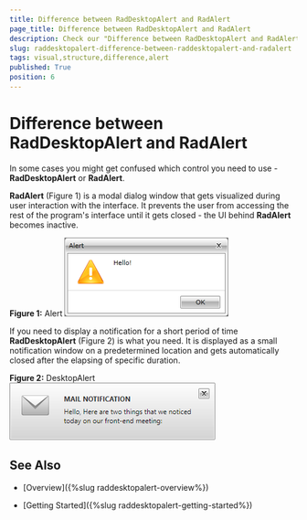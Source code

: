 ```yaml
---
title: Difference between RadDesktopAlert and RadAlert
page_title: Difference between RadDesktopAlert and RadAlert
description: Check our "Difference between RadDesktopAlert and RadAlert" documentation article for the RadDesktopAlert WPF control.
slug: raddesktopalert-difference-between-raddesktopalert-and-radalert
tags: visual,structure,difference,alert
published: True
position: 6
---
```


# Difference between RadDesktopAlert and RadAlert

In some cases you might get confused which control you need to use - __RadDesktopAlert__ or __RadAlert__. 

__RadAlert__ (Figure 1) is a modal dialog window that gets visualized during user interaction with the interface. It prevents the user from accessing the rest of the program's interface until it gets closed - the UI behind __RadAlert__ becomes inactive. 

__Figure 1:__ Alert
![Rad Desktop Alert Differences between RadDesktopAlert and RadAlert 01](images/RadDesktopAlert_Difference_Between_RadDesktopAler_and_RadAlert_02.png)

If you need to display a notification for a short period of time __RadDesktopAlert__ (Figure 2) is what you need. It is displayed as a small notification window on a predetermined location and gets automatically closed after the elapsing of specific duration.

__Figure 2:__ DesktopAlert
![Rad Desktop Alert Differences between RadDesktopAlert and RadAlert 01](images/RadDesktopAlert_Difference_Between_RadDesktopAler_and_RadAlert_01.png)

## See Also

 * [Overview]({%slug raddesktopalert-overview%})

 * [Getting Started]({%slug raddesktopalert-getting-started%})